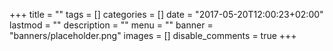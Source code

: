 +++
title = ""
tags = []
categories = []
date = "2017-05-20T12:00:23+02:00"
lastmod = ""
description = ""
menu = ""
banner = "banners/placeholder.png"
images = []
disable_comments = true
+++

<!--more-->
